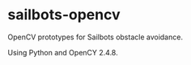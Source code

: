 sailbots-opencv
===============

OpenCV prototypes for Sailbots obstacle avoidance.

Using Python and OpenCY 2.4.8.
